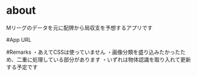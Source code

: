 # about
Mリーグのデータを元に配牌から局収支を予想するアプリです

#App URL


#Remarks
・あえてCSSは使っていません
・画像分類を盛り込みたかったため、二重に処理している部分があります
・いずれは物体認識を取り入れて更新する予定です
